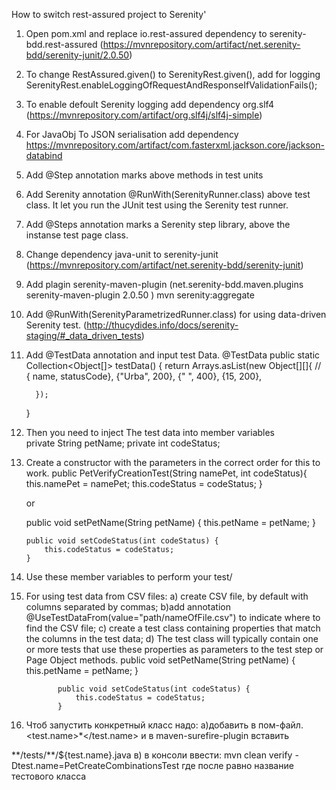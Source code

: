 How to switch rest-assured project to Serenity'

1. Open pom.xml and replace io.rest-assured dependency to serenity-bdd.rest-assured 
(https://mvnrepository.com/artifact/net.serenity-bdd/serenity-junit/2.0.50)
2. To change RestAssured.given() to SerenityRest.given(), add for logging
 SerenityRest.enableLoggingOfRequestAndResponseIfValidationFails();

3. To enable defoult Serenity logging add dependency org.slf4 
          (https://mvnrepository.com/artifact/org.slf4j/slf4j-simple)

4. For JavaObj To JSON serialisation add dependency 
          https://mvnrepository.com/artifact/com.fasterxml.jackson.core/jackson-databind 
5.  Add @Step annotation marks above methods  in test units
6.  Add Serenity annotation @RunWith(SerenityRunner.class) above test class. 
     It let you run the JUnit test using the Serenity test runner.
7. Add @Steps annotation marks a Serenity step library, above the instanse test page class.
8. Change dependency java-unit  to  serenity-junit 
(https://mvnrepository.com/artifact/net.serenity-bdd/serenity-junit)
9. Add plagin serenity-maven-plugin (net.serenity-bdd.maven.plugins serenity-maven-plugin 2.0.50 )
mvn serenity:aggregate

10.  Add @RunWith(SerenityParametrizedRunner.class) for using  data-driven Serenity test.
(http://thucydides.info/docs/serenity-staging/#_data_driven_tests)
11. Add @TestData annotation and input test Data.
     @TestData
      public static Collection<Object[]> testData() {
          return Arrays.asList(new Object[][]{
                  // { name, statusCode},
                    {"Urba", 200},
                {" ", 400},
                  {15, 200},
     
  
          });
      }
12.  Then you need to inject The test data into member variables     
    private  String petName;
       private  int codeStatus;  
        
13. Create a constructor with the parameters in the correct order for this to work.
 public PetVerifyCreationTest(String namePet, int codeStatus){
      this.namePet = namePet;
       this.codeStatus = codeStatus;
    }
    
    or 
    
     public void setPetName(String petName) {
      this.petName = petName;
        }
    
        public void setCodeStatus(int codeStatus) {
            this.codeStatus = codeStatus;
        }
       
14. Use these member variables to perform your test/

15. For using test data from CSV files:
    a) create CSV file, by default with columns separated by commas;
    b)add annotation @UseTestDataFrom(value="path/nameOfFile.csv") 
      to indicate where to find the CSV file;
    c)  create a test class containing properties that match the columns in the test data;
    d) The test class will typically contain one or more tests that use these properties 
       as parameters to the test step or Page Object methods.
        public void setPetName(String petName) {
             this.petName = petName;
               }
           
               public void setCodeStatus(int codeStatus) {
                   this.codeStatus = codeStatus;
               }
               
16. Чтоб запустить конкретный класс надо:
  а)добавить в пом-файл.
 <test.name>*</test.name> 
  и в <build> maven-surefire-plugin вставить
   
   <includes>
                            <include>**/tests/**/${test.name}.java</include>
                        </includes>
   в) в консоли ввести:
   mvn clean verify -Dtest.name=PetCreateCombinationsTest
    где после равно название тестового класса
